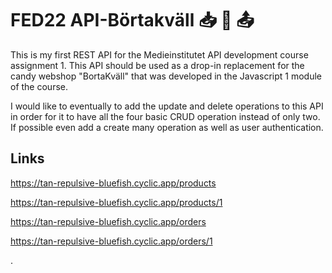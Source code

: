 # FED22 API-Börtakväll :inbox_tray:	 :candy:	:outbox_tray:

This is my first REST API for the Medieinstitutet API development course assignment 1. This API should be used as a drop-in replacement for the candy webshop "BortaKväll" that was developed in the Javascript 1 module of the course. 

I would like to eventually to add the update and delete operations to this API in order for it to have all the four basic CRUD operation instead of only two. If possible even add a create many operation as well as user authentication.  

## Links

https://tan-repulsive-bluefish.cyclic.app/products

https://tan-repulsive-bluefish.cyclic.app/products/1

https://tan-repulsive-bluefish.cyclic.app/orders

https://tan-repulsive-bluefish.cyclic.app/orders/1

.
